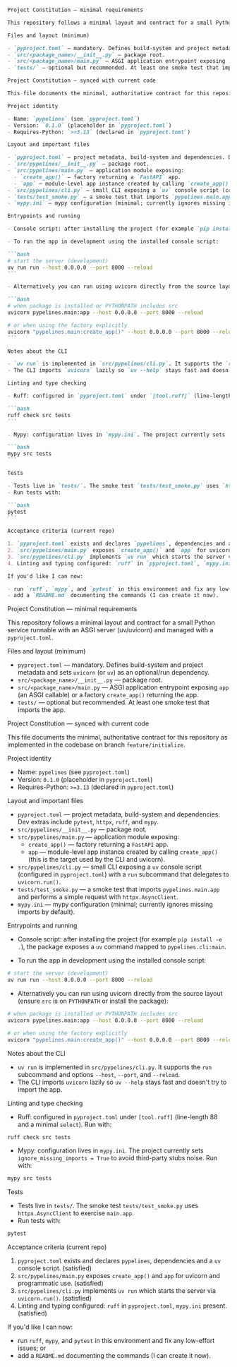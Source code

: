 ````markdown

Project Constitution — minimal requirements

This repository follows a minimal layout and contract for a small Python service runnable with an ASGI server (uv/uvicorn) and managed with a `pyproject.toml`.

Files and layout (minimum)

- `pyproject.toml` — mandatory. Defines build-system and project metadata and sets `uvicorn` (or `uv`) as an optional/run dependency.
- `src/<package_name>/__init__.py` — package root.
- `src/<package_name>/main.py` — ASGI application entrypoint exposing `app` (an ASGI callable) or a factory `create_app()` returning the app.
- `tests/` — optional but recommended. At least one smoke test that imports the app.

Project Constitution — synced with current code

This file documents the minimal, authoritative contract for this repository as implemented in the codebase on branch `feature/initialize`.

Project identity

- Name: `pypelines` (see `pyproject.toml`)
- Version: `0.1.0` (placeholder in `pyproject.toml`)
- Requires-Python: `>=3.13` (declared in `pyproject.toml`)

Layout and important files

- `pyproject.toml` — project metadata, build-system and dependencies. Dev extras include `pytest`, `httpx`, `ruff`, and `mypy`.
- `src/pypelines/__init__.py` — package root.
- `src/pypelines/main.py` — application module exposing:
  - `create_app()` — factory returning a `FastAPI` app.
  - `app` — module-level app instance created by calling `create_app()` (this is the target used by the CLI and uvicorn).
- `src/pypelines/cli.py` — small CLI exposing a `uv` console script (configured in `pyproject.toml`) with a `run` subcommand that delegates to `uvicorn.run()`.
- `tests/test_smoke.py` — a smoke test that imports `pypelines.main.app` and performs a simple request with `httpx.AsyncClient`.
- `mypy.ini` — mypy configuration (minimal; currently ignores missing imports by default).

Entrypoints and running

- Console script: after installing the project (for example `pip install -e .`), the package exposes a `uv` command mapped to `pypelines.cli:main`.

- To run the app in development using the installed console script:

```bash
# start the server (development)
uv run run --host 0.0.0.0 --port 8000 --reload
```

- Alternatively you can run using uvicorn directly from the source layout (ensure `src` is on `PYTHONPATH` or install the package):

```bash
# when package is installed or PYTHONPATH includes src
uvicorn pypelines.main:app --host 0.0.0.0 --port 8000 --reload

# or when using the factory explicitly
uvicorn "pypelines.main:create_app()" --host 0.0.0.0 --port 8000 --reload
```

Notes about the CLI

- `uv run` is implemented in `src/pypelines/cli.py`. It supports the `run` subcommand and options `--host`, `--port`, and `--reload`.
- The CLI imports `uvicorn` lazily so `uv --help` stays fast and doesn't try to import the app.

Linting and type checking

- Ruff: configured in `pyproject.toml` under `[tool.ruff]` (line-length 88 and a minimal `select`). Run with:

```bash
ruff check src tests
```

- Mypy: configuration lives in `mypy.ini`. The project currently sets `ignore_missing_imports = True` to avoid third-party stubs noise. Run with:

```bash
mypy src tests
```

Tests

- Tests live in `tests/`. The smoke test `tests/test_smoke.py` uses `httpx.AsyncClient` to exercise `main.app`.
- Run tests with:

```bash
pytest
```

Acceptance criteria (current repo)

1. `pyproject.toml` exists and declares `pypelines`, dependencies and a `uv` console script. (satisfied)
2. `src/pypelines/main.py` exposes `create_app()` and `app` for uvicorn and programmatic use. (satisfied)
3. `src/pypelines/cli.py` implements `uv run` which starts the server via `uvicorn.run()`. (satisfied)
4. Linting and typing configured: `ruff` in `pyproject.toml`, `mypy.ini` present. (satisfied)

If you'd like I can now:

- run `ruff`, `mypy`, and `pytest` in this environment and fix any low-effort issues; or
- add a `README.md` documenting the commands (I can create it now). 

````

Project Constitution — minimal requirements

This repository follows a minimal layout and contract for a small Python service runnable with an ASGI server (uv/uvicorn) and managed with a `pyproject.toml`.

Files and layout (minimum)

- `pyproject.toml` — mandatory. Defines build-system and project metadata and sets `uvicorn` (or `uv`) as an optional/run dependency.
- `src/<package_name>/__init__.py` — package root.
- `src/<package_name>/main.py` — ASGI application entrypoint exposing `app` (an ASGI callable) or a factory `create_app()` returning the app.
- `tests/` — optional but recommended. At least one smoke test that imports the app.

Project Constitution — synced with current code

This file documents the minimal, authoritative contract for this repository as implemented in the codebase on branch `feature/initialize`.

Project identity

- Name: `pypelines` (see `pyproject.toml`)
- Version: `0.1.0` (placeholder in `pyproject.toml`)
- Requires-Python: `>=3.13` (declared in `pyproject.toml`)

Layout and important files

- `pyproject.toml` — project metadata, build-system and dependencies. Dev extras include `pytest`, `httpx`, `ruff`, and `mypy`.
- `src/pypelines/__init__.py` — package root.
- `src/pypelines/main.py` — application module exposing:
  - `create_app()` — factory returning a `FastAPI` app.
  - `app` — module-level app instance created by calling `create_app()` (this is the target used by the CLI and uvicorn).
- `src/pypelines/cli.py` — small CLI exposing a `uv` console script (configured in `pyproject.toml`) with a `run` subcommand that delegates to `uvicorn.run()`.
- `tests/test_smoke.py` — a smoke test that imports `pypelines.main.app` and performs a simple request with `httpx.AsyncClient`.
- `mypy.ini` — mypy configuration (minimal; currently ignores missing imports by default).

Entrypoints and running

- Console script: after installing the project (for example `pip install -e .`), the package exposes a `uv` command mapped to `pypelines.cli:main`.

- To run the app in development using the installed console script:

```bash
# start the server (development)
uv run run --host 0.0.0.0 --port 8000 --reload
```

- Alternatively you can run using uvicorn directly from the source layout (ensure `src` is on `PYTHONPATH` or install the package):

```bash
# when package is installed or PYTHONPATH includes src
uvicorn pypelines.main:app --host 0.0.0.0 --port 8000 --reload

# or when using the factory explicitly
uvicorn "pypelines.main:create_app()" --host 0.0.0.0 --port 8000 --reload
```

Notes about the CLI

- `uv run` is implemented in `src/pypelines/cli.py`. It supports the `run` subcommand and options `--host`, `--port`, and `--reload`.
- The CLI imports `uvicorn` lazily so `uv --help` stays fast and doesn't try to import the app.

Linting and type checking

- Ruff: configured in `pyproject.toml` under `[tool.ruff]` (line-length 88 and a minimal `select`). Run with:

```bash
ruff check src tests
```

- Mypy: configuration lives in `mypy.ini`. The project currently sets `ignore_missing_imports = True` to avoid third-party stubs noise. Run with:

```bash
mypy src tests
```

Tests

- Tests live in `tests/`. The smoke test `tests/test_smoke.py` uses `httpx.AsyncClient` to exercise `main.app`.
- Run tests with:

```bash
pytest
```

Acceptance criteria (current repo)

1. `pyproject.toml` exists and declares `pypelines`, dependencies and a `uv` console script. (satisfied)
2. `src/pypelines/main.py` exposes `create_app()` and `app` for uvicorn and programmatic use. (satisfied)
3. `src/pypelines/cli.py` implements `uv run` which starts the server via `uvicorn.run()`. (satisfied)
4. Linting and typing configured: `ruff` in `pyproject.toml`, `mypy.ini` present. (satisfied)

If you'd like I can now:

- run `ruff`, `mypy`, and `pytest` in this environment and fix any low-effort issues; or
- add a `README.md` documenting the commands (I can create it now). 

